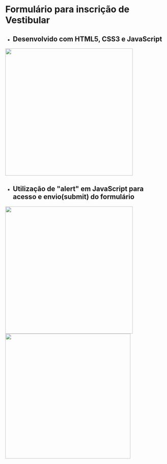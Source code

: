 # Formulário para inscrição de Vestibular

* <h2> Desenvolvido com HTML5, CSS3 e JavaScript </h2>
 
 <div align="left">
 <img src="https://user-images.githubusercontent.com/102770109/170280245-31db509e-81db-418f-ab45-10d903e5ed58.png" width="400px" />
 </div>

* <h2> Utilização de "alert" em JavaScript para acesso e envio(submit) do formulário </h2>

<div align="left">
 <img src="https://user-images.githubusercontent.com/102770109/170282625-559c0216-5678-4809-8b85-eebb70e177f5.png" width="400px" />
 <img src="https://user-images.githubusercontent.com/102770109/170283591-8d0abcf0-f430-47ee-86d2-364ca8b55352.png" width="393px" />
</div>
